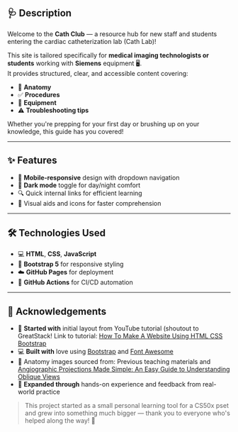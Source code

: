 ## 🩺 Description  
Welcome to the **Cath Club** — a resource hub for new staff and students entering the cardiac catheterization lab (Cath Lab)!  

This site is tailored specifically for **medical imaging technologists or students** working with **Siemens** equipment 🖥️.  
It provides structured, clear, and accessible content covering:  
- 💞 **Anatomy**  
- ✅ **Procedures**  
- 🧰 **Equipment**  
- ⚠️ **Troubleshooting tips**

Whether you're prepping for your first day or brushing up on your knowledge, this guide has you covered!

---

## ✨ Features  
- 📱 **Mobile-responsive** design with dropdown navigation  
- 🌙 **Dark mode** toggle for day/night comfort  
- 🔍 Quick internal links for efficient learning  
- 📸 Visual aids and icons for faster comprehension  

---

## 🛠️ Technologies Used  
- 💻 **HTML**, **CSS**, **JavaScript**  
- 🎨 **Bootstrap 5** for responsive styling  
- ☁️ **GitHub Pages** for deployment  
- 🤖 **GitHub Actions** for CI/CD automation  

---

## 🙏 Acknowledgements
- 🎥 **Started with** initial layout from YouTube tutorial (shoutout to GreatStack! Link to tutorial:  [How To Make A Website Using HTML CSS Bootstrap](https://www.youtube.com/watch?v=v0IgI8vYD_o)
- 💻 **Built with** love using [Bootstrap](https://getbootstrap.com/) and [Font Awesome](https://fontawesome.com/)  
-  📝 Anatomy images sourced from: Previous teaching materials and [Angiographic Projections Made Simple: An Easy Guide to Understanding Oblique Views](https://www.hmpgloballearningnetwork.com/site/cathlab/articles/angiographic-projections-made-simple-easy-guide-understanding-oblique-views)
- 🧪 **Expanded through** hands-on experience and feedback from real-world practice  

> This project started as a small personal learning tool for a CS50x pset and grew into something much bigger — thank you to everyone who's helped along the way! 💙